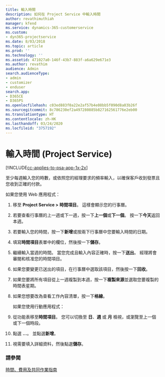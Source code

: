```yaml
---
title: 輸入時間
description: 如何在 Project Service 中輸入時間
author: revathimuthiah
manager: kfend
ms.service: dynamics-365-customerservice
ms.custom:
- dyn365-projectservice
ms.date: 8/03/2018
ms.topic: article
ms.prod: ''
ms.technology: ''
ms.assetid: 471027a0-146f-43b7-883f-a6a629e671e3
ms.author: revathim
audience: Admin
search.audienceType:
- admin
- customizer
- enduser
search.app:
- D365CE
- D365PS
ms.openlocfilehash: c03ed883f0a22e2af57b4e08bb5f090d8a03b26f
ms.sourcegitcommit: 8c786230ef2a497280885b827162561776e2eb00
ms.translationtype: HT
ms.contentlocale: zh-HK
ms.lasthandoff: 03/24/2020
ms.locfileid: "3757192"
---
```

# <a name="enter-time-project-service"></a>輸入時間 (Project Service)

[!INCLUDE[cc-applies-to-psa-app-1x-2x](../includes/cc-applies-to-psa-app-1x-2x.md)]

至少每週輸入您的時數，或依照您的經理要求的頻率輸入，以確保客戶收到發票且您收到正確的付款。  
  
 如果您使用 Web 應用程式：  
  
1. 移至 **Project Service > 時間項目**。 這樣會顯示您的行事曆。  
  
2. 若要查看行事曆的上一週或下一週，按一下**上一個**或**下一個**。 按一下**今天**返回本週。  
  
3. 若要輸入您的時間，按一下**新增**或按兩下行事曆中您要輸入時間的日期。  
  
4. 填寫**時間項目**表單中的欄位，然後按一下**儲存**。  
  
5. 繼續輸入當週的時間。 當您完成且輸入內容正確時，按一下**送出**。 經理將會審閱和核准您的時間項目。  
  
6. 如果您要變更已送出的項目，在行事曆中選取該項目，然後按一下**回收**。  
  
7. 如果您要將所有項目從上一週複製到本週，按一下**複製來源**並選取您要複製的時間表星期。  
  
8. 如果您想要改為查看工作內容清單，按一下**格線**。  
  
   如果您使用行動應用程式：  
  
9. 從功能表移至**時間項目**。     您可以切換至 **日**、**週** 或 **月** 檢視，或瀏覽至上一個或下一個時段。  
  
10. 點選 **…**。 並點選**新增**。  
  
11. 視需要填入詳細資料，然後點選**儲存**。  
  
### <a name="see-also"></a>請參閱  
 [時間、費用及共同作業指南](../project-service/time-expense-collaboration-guide.md)
